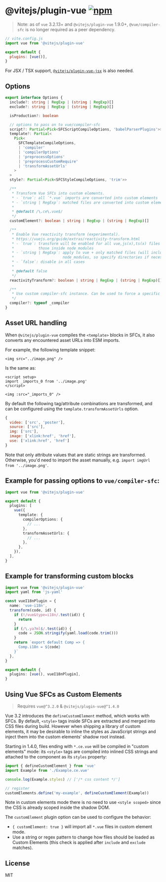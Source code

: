 # @vitejs/plugin-vue [![npm](https://img.shields.io/npm/v/@vitejs/plugin-vue.svg)](https://npmjs.com/package/@vitejs/plugin-vue)

> Note: as of `vue` 3.2.13+ and `@vitejs/plugin-vue` 1.9.0+, `@vue/compiler-sfc` is no longer required as a peer dependency.

```js
// vite.config.js
import vue from '@vitejs/plugin-vue'

export default {
  plugins: [vue()],
}
```

For JSX / TSX
support, [`@vitejs/plugin-vue-jsx`](https://github.com/vitejs/vite-plugin-vue/tree/main/packages/plugin-vue-jsx) is also
needed.

## Options

```ts
export interface Options {
  include?: string | RegExp | (string | RegExp)[]
  exclude?: string | RegExp | (string | RegExp)[]

  isProduction?: boolean

  // options to pass on to vue/compiler-sfc
  script?: Partial<Pick<SFCScriptCompileOptions, 'babelParserPlugins'>>
  template?: Partial<
    Pick<
      SFCTemplateCompileOptions,
      | 'compiler'
      | 'compilerOptions'
      | 'preprocessOptions'
      | 'preprocessCustomRequire'
      | 'transformAssetUrls'
    >
  >
  style?: Partial<Pick<SFCStyleCompileOptions, 'trim'>>

  /**
   * Transform Vue SFCs into custom elements.
   * - `true`: all `*.vue` imports are converted into custom elements
   * - `string | RegExp`: matched files are converted into custom elements
   *
   * @default /\.ce\.vue$/
   */
  customElement?: boolean | string | RegExp | (string | RegExp)[]

  /**
   * Enable Vue reactivity transform (experimental).
   * https://vuejs.org/guide/extras/reactivity-transform.html
   * - `true`: transform will be enabled for all vue,js(x),ts(x) files except
   *           those inside node_modules
   * - `string | RegExp`: apply to vue + only matched files (will include
   *                      node_modules, so specify directories if necessary)
   * - `false`: disable in all cases
   *
   * @default false
   */
  reactivityTransform?: boolean | string | RegExp | (string | RegExp)[]

  /**
   * Use custom compiler-sfc instance. Can be used to force a specific version.
   */
  compiler?: typeof _compiler
}
```

## Asset URL handling

When `@vitejs/plugin-vue` compiles the `<template>` blocks in SFCs, it also converts any encountered asset URLs into ESM
imports.

For example, the following template snippet:

```vue
<img src="../image.png" />
```

Is the same as:

```vue
<script setup>
import _imports_0 from '../image.png'
</script>

<img :src="_imports_0" />
```

By default the following tag/attribute combinations are transformed, and can be configured using
the `template.transformAssetUrls` option.

```js
{
  video: ['src', 'poster'],
  source: ['src'],
  img: ['src'],
  image: ['xlink:href', 'href'],
  use: ['xlink:href', 'href']
}
```

Note that only attribute values that are static strings are transformed. Otherwise, you'd need to import the asset
manually, e.g. `import imgUrl from '../image.png'`.

## Example for passing options to `vue/compiler-sfc`:

```ts
import vue from '@vitejs/plugin-vue'

export default {
  plugins: [
    vue({
      template: {
        compilerOptions: {
          // ...
        },
        transformAssetUrls: {
          // ...
        },
      },
    }),
  ],
}
```

## Example for transforming custom blocks

```ts
import vue from '@vitejs/plugin-vue'
import yaml from 'js-yaml'

const vueI18nPlugin = {
  name: 'vue-i18n',
  transform(code, id) {
    if (!/vue&type=i18n/.test(id)) {
      return
    }
    if (/\.ya?ml$/.test(id)) {
      code = JSON.stringify(yaml.load(code.trim()))
    }
    return `export default Comp => {
      Comp.i18n = ${code}
    }`
  },
}

export default {
  plugins: [vue(), vueI18nPlugin],
}
```

## Using Vue SFCs as Custom Elements

> Requires `vue@^3.2.0` & `@vitejs/plugin-vue@^1.4.0`

Vue 3.2 introduces the `defineCustomElement` method, which works with SFCs. By default, `<style>` tags inside SFCs are
extracted and merged into CSS files during build. However when shipping a library of custom elements, it may be
desirable to inline the styles as JavaScript strings and inject them into the custom elements' shadow root instead.

Starting in 1.4.0, files ending with `*.ce.vue` will be compiled in "custom elements" mode: its `<style>` tags are
compiled into inlined CSS strings and attached to the component as its `styles` property:

```js
import { defineCustomElement } from 'vue'
import Example from './Example.ce.vue'

console.log(Example.styles) // ['/* css content */']

// register
customElements.define('my-example', defineCustomElement(Example))
```

Note in custom elements mode there is no need to use `<style scoped>` since the CSS is already scoped inside the shadow
DOM.

The `customElement` plugin option can be used to configure the behavior:

- `{ customElement: true }` will import all `*.vue` files in custom element mode.
- Use a string or regex pattern to change how files should be loaded as Custom Elements (this check is applied
  after `include` and `exclude` matches).

## License

MIT
